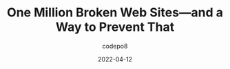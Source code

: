 ---
author: codepo8
date: 2022-04-12
permalink: false
tags:
  - accessibility
  - user-agents
  - tooling
target_url: https://christianheilmann.com/2022/04/12/one-million-broken-web-sites-and-a-way-to-prevent-that/
title: One Million Broken Web Sites—and a Way to Prevent That
---